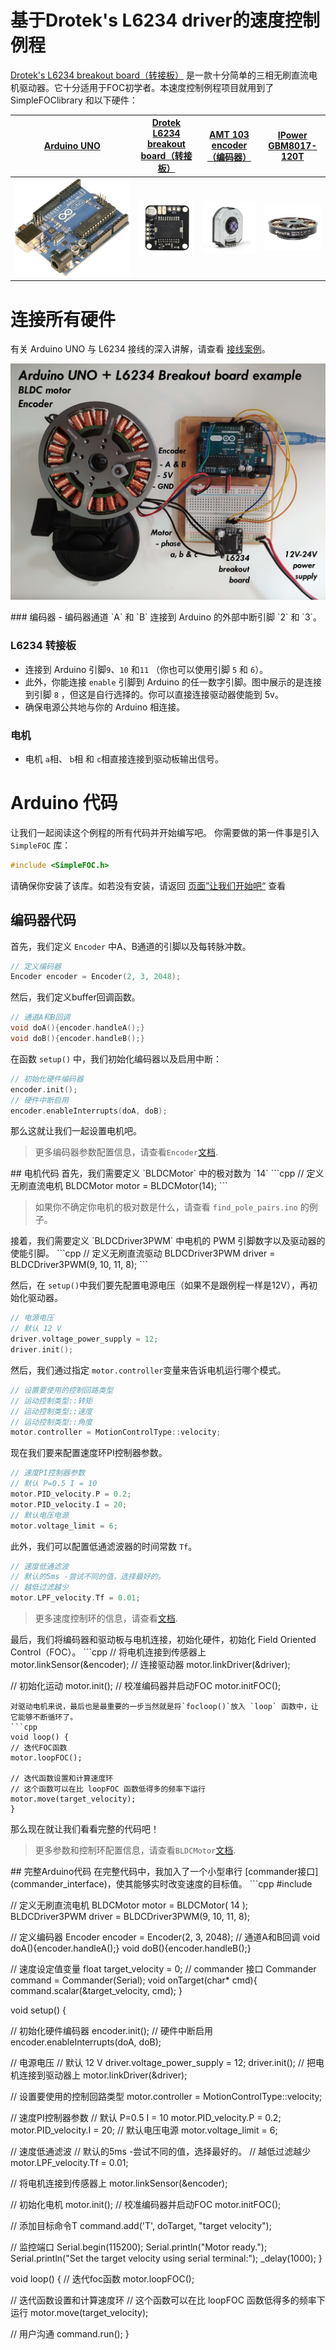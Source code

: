 
# 基于Drotek's L6234 driver的速度控制例程<br>
[Drotek's L6234 breakout board（转接板）](https://store-drotek.com/212-brushless-gimbal-controller-l6234.html) 是一款十分简单的三相无刷直流电机驱动器。它十分适用于FOC初学者。本速度控制例程项目就用到了 SimpleFOClibrary 和以下硬件：

 [Arduino UNO](https://store.arduino.cc/arduino-uno-rev3)     | [Drotek L6234 breakout board（转接板）](https://store-drotek.com/212-brushless-gimbal-controller-l6234.html) | [AMT 103 encoder（编码器）](https://www.mouser.fr/ProductDetail/CUI-Devices/AMT103-V?qs=%2Fha2pyFaduiAsBlScvLoAWHUnKz39jAIpNPVt58AQ0PVb84dpbt53g%3D%3D) | [IPower GBM8017-120T](https://fr.aliexpress.com/item/32483131130.html?spm=a2g0o.productlist.0.0.6ddd749fFd3u9E&algo_pvid=a67f2ec1-5341-4f97-ba3e-720e24f6c4fb&algo_expid=a67f2ec1-5341-4f97-ba3e-720e24f6c4fb-10&btsid=0b0a187915885172220541390e7eed&ws_ab_test=searchweb0_0,searchweb201602_,searchweb201603_) 
 ------------------------------------------------------------ | ------------------------------------------------------------ | ------------------------------------------------------------ | ------------------------------------------------------------ 
 <img src="extras/Images/arduino_uno.jpg" class="imgtable150"> | <img src="extras/Images/l6234.jpg" style="width:140px">      | <img src="extras/Images/enc1.png" class="imgtable150">       | <img src="extras/Images/big.jpg" class="imgtable150">        


# 连接所有硬件
有关 Arduino UNO 与 L6234 接线的深入讲解，请查看 [接线案例](arduino_l6234)。
<p><img src="extras/Images/uno_l6234.jpg" class="width60"></p>
### 编码器
- 编码器通道 `A` 和 `B` 连接到 Arduino 的外部中断引脚 `2` 和 `3`。 

### L6234 转接板 
- 连接到 Arduino 引脚`9`、`10` 和`11` （你也可以使用引脚 `5` 和 `6`）。
- 此外，你能连接 `enable` 引脚到 Arduino 的任一数字引脚。图中展示的是连接到引脚 `8` ，但这是自行选择的。你可以直接连接驱动器使能到 5v。
- 确保电源公共地与你的 Arduino 相连接。

### 电机
- 电机 `a`相、 `b`相 和 `c`相直接连接到驱动板输出信号。



# Arduino 代码
让我们一起阅读这个例程的所有代码并开始编写吧。
你需要做的第一件事是引入 `SimpleFOC` 库：

```cpp
#include <SimpleFOC.h>
```
请确保你安装了该库。如若没有安装，请返回 [页面”让我们开始吧“](installation) 查看

## 编码器代码
首先，我们定义 `Encoder` 中A、B通道的引脚以及每转脉冲数。
```cpp
// 定义编码器
Encoder encoder = Encoder(2, 3, 2048);
```
然后，我们定义buffer回调函数。
```cpp
// 通道A和B回调
void doA(){encoder.handleA();}
void doB(){encoder.handleB();}
```
在函数 `setup()` 中，我们初始化编码器以及启用中断：
```cpp
// 初始化硬件编码器
encoder.init();
// 硬件中断启用
encoder.enableInterrupts(doA, doB);
```
那么这就让我们一起设置电机吧。

<blockquote class="info">更多编码器参数配置信息，请查看<code class="highlighter-rouge">Encoder</code><a href="encoder">文档</a>.</blockquote>
## 电机代码
首先，我们需要定义 `BLDCMotor` 中的极对数为 `14`
```cpp
// 定义无刷直流电机
BLDCMotor motor = BLDCMotor(14);
```
<blockquote class="warning">如果你不确定你电机的极对数是什么，请查看 <code class="highlighter-rouge">find_pole_pairs.ino</code> 的例子。</blockquote>
接着，我们需要定义 `BLDCDriver3PWM` 中电机的 PWM 引脚数字以及驱动器的使能引脚。
```cpp
// 定义无刷直流驱动
BLDCDriver3PWM driver = BLDCDriver3PWM(9, 10, 11, 8);
```

然后，在 `setup()`中我们要先配置电源电压（如果不是跟例程一样是12V），再初始化驱动器。
```cpp
// 电源电压
// 默认 12 V
driver.voltage_power_supply = 12;
driver.init();
```
然后，我们通过指定 `motor.controller`变量来告诉电机运行哪个模式。
```cpp
// 设置要使用的控制回路类型
// 运动控制类型::转矩
// 运动控制类型::速度
// 运动控制类型::角度
motor.controller = MotionControlType::velocity;
```
现在我们要来配置速度环PI控制器参数。
```cpp
// 速度PI控制器参数
// 默认 P=0.5 I = 10
motor.PID_velocity.P = 0.2;
motor.PID_velocity.I = 20;
// 默认电压电源
motor.voltage_limit = 6;
```
此外，我们可以配置低通滤波器的时间常数 `Tf`。
```cpp
// 速度低通滤波
// 默认的5ms -尝试不同的值，选择最好的。
// 越低过滤越少
motor.LPF_velocity.Tf = 0.01;
```
<blockquote class="info">更多速度控制环的信息，请查看<a href="velocity_loop">文档</a>.</blockquote>
最后，我们将编码器和驱动板与电机连接，初始化硬件，初始化 Field Oriented Control（FOC）。
```cpp  
// 将电机连接到传感器上
motor.linkSensor(&encoder);
// 连接驱动器
motor.linkDriver(&driver);

// 初始化运动
motor.init();
// 校准编码器并启动FOC
motor.initFOC();
```
对驱动电机来说，最后也是最重要的一步当然就是将`focloop()`放入 `loop` 函数中，让它能够不断循环了。
```cpp
void loop() {
// 迭代FOC函数
motor.loopFOC();

// 迭代函数设置和计算速度环
// 这个函数可以在比 loopFOC 函数低得多的频率下运行
motor.move(target_velocity);
}
```
那么现在就让我们看看完整的代码吧！
<blockquote class="info">更多参数和控制环配置信息，请查看<code class="highlighter-rouge">BLDCMotor</code><a href="motors_config">文档</a>.</blockquote>
## 完整Arduino代码
在完整代码中，我加入了一个小型串行 [commander接口](commander_interface)，使其能够实时改变速度的目标值。
```cpp
#include <SimpleFOC.h>

// 定义无刷直流电机
BLDCMotor motor = BLDCMotor( 14 );
BLDCDriver3PWM driver = BLDCDriver3PWM(9, 10, 11, 8);

// 定义编码器
Encoder encoder = Encoder(2, 3, 2048);
// 通道A和B回调
void doA(){encoder.handleA();}
void doB(){encoder.handleB();}

// 速度设定值变量
float target_velocity = 0;
// commander 接口
Commander command = Commander(Serial);
void onTarget(char* cmd){ command.scalar(&target_velocity, cmd); }

void setup() {
  
  // 初始化硬件编码器
  encoder.init();
  // 硬件中断启用
  encoder.enableInterrupts(doA, doB);

  // 电源电压
  // 默认 12 V
  driver.voltage_power_supply = 12;
  driver.init();
  // 把电机连接到驱动器上
  motor.linkDriver(&driver);

  // 设置要使用的控制回路类型
  motor.controller = MotionControlType::velocity;

  // 速度PI控制器参数
  // 默认 P=0.5 I = 10
  motor.PID_velocity.P = 0.2;
  motor.PID_velocity.I = 20;
  // 默认电压电源
  motor.voltage_limit = 6;
  
  // 速度低通滤波
  // 默认的5ms -尝试不同的值，选择最好的。
  // 越低过滤越少
  motor.LPF_velocity.Tf = 0.01;
  

  // 将电机连接到传感器上
  motor.linkSensor(&encoder);

  // 初始化电机
  motor.init();
  // 校准编码器并启动FOC
  motor.initFOC();

  // 添加目标命令T
  command.add('T', doTarget, "target velocity");

  // 监控端口
  Serial.begin(115200);
  Serial.println("Motor ready.");
  Serial.println("Set the target velocity using serial terminal:");
  _delay(1000);
}


void loop() {
  // 迭代foc函数
  motor.loopFOC();

  // 迭代函数设置和计算速度环
  // 这个函数可以在比 loopFOC 函数低得多的频率下运行
  motor.move(target_velocity);

  // 用户沟通
  command.run();
}
```
